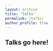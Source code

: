 ```yaml
---
layout: archive
title: "Talks"
permalink: /talks/
author_profile: true
---
```


## Talks go here!




